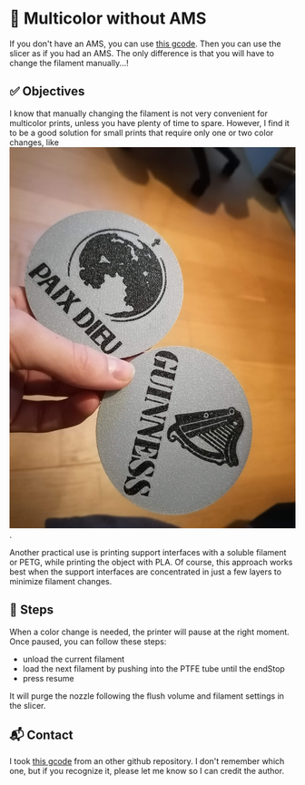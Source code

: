 # 🚀 Multicolor without AMS
If you don't have an AMS, you can use [this gcode](change%20fillement.gcode). Then you can use the slicer as if you had an AMS. The only difference is that you will have to change the filament manually...!

## ✅ Objectives
I know that manually changing the filament is not very convenient for multicolor prints, unless you have plenty of time to spare. However, I find it to be a good solution for small prints that require only one or two color changes, like ![this example](doc/multicolor%20without%20AMS%20example.jpg).

Another practical use is printing support interfaces with a soluble filament or PETG, while printing the object with PLA. Of course, this approach works best when the support interfaces are concentrated in just a few layers to minimize filament changes.
## 📝 Steps
When a color change is needed, the printer will pause at the right moment. Once paused, you can follow these steps:
- unload the current filament
- load the next filament by pushing into the PTFE tube until the endStop
- press resume

It will purge the nozzle following the flush volume and filament settings in the slicer.

## 📬 Contact
I took [this gcode](change%20fillement.gcode) from an other github repository. I don't remember which one, but if you recognize it, please let me know so I can credit the author. 
